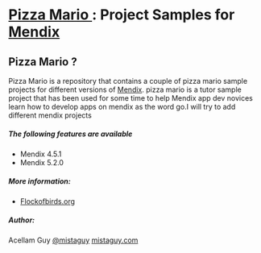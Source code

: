 # [Pizza Mario ](https://github.com/mistaguy/Pizza-Mario) : Project Samples for [Mendix](http://mendix.com/)


## Pizza Mario ?

Pizza Mario is a repository that contains a couple of pizza mario sample projects for different versions of [Mendix](http://mendix.com). pizza mario is a tutor sample project that has been used for some time to help Mendix app dev novices learn how to develop apps on mendix as the word go.I will try to add different mendix projects

##### The following features are available
* Mendix 4.5.1
* Mendix 5.2.0

##### More information:
* [Flockofbirds.org](http://flockofbirds.org/)

##### Author:
Acellam Guy [@mistaguy](http://twitter.com/mistaguy)
[mistaguy.com](http://mistaguy.com/)
